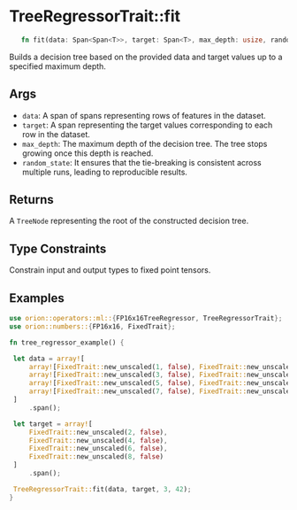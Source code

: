 # TreeRegressorTrait::fit

```rust 
   fn fit(data: Span<Span<T>>, target: Span<T>, max_depth: usize, random_state: usize) -> TreeNode<T>;
```

Builds a decision tree based on the provided data and target values up to a specified maximum depth.

## Args

* `data`: A span of spans representing rows of features in the dataset.
* `target`: A span representing the target values corresponding to each row in the dataset.
* `max_depth`: The maximum depth of the decision tree. The tree stops growing once this depth is reached.
* `random_state`: It ensures that the tie-breaking is consistent across multiple runs, leading to reproducible results.

## Returns

A `TreeNode` representing the root of the constructed decision tree.

## Type Constraints

Constrain input and output types to fixed point tensors.

## Examples

```rust
use orion::operators::ml::{FP16x16TreeRegressor, TreeRegressorTrait};
use orion::numbers::{FP16x16, FixedTrait};

fn tree_regressor_example() {

 let data = array![
     array![FixedTrait::new_unscaled(1, false), FixedTrait::new_unscaled(2, false)].span(),
     array![FixedTrait::new_unscaled(3, false), FixedTrait::new_unscaled(4, false)].span(),
     array![FixedTrait::new_unscaled(5, false), FixedTrait::new_unscaled(6, false)].span(),
     array![FixedTrait::new_unscaled(7, false), FixedTrait::new_unscaled(8, false)].span(),
 ]
     .span();

 let target = array![
     FixedTrait::new_unscaled(2, false),
     FixedTrait::new_unscaled(4, false),
     FixedTrait::new_unscaled(6, false),
     FixedTrait::new_unscaled(8, false)
 ]
     .span();

 TreeRegressorTrait::fit(data, target, 3, 42);
}
```
